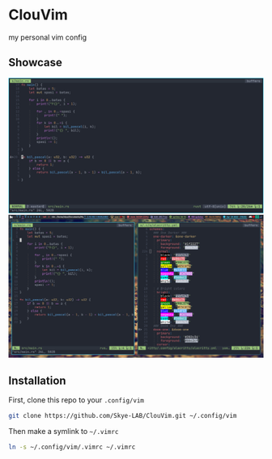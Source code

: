 # ClouVim

my personal vim config

## Showcase

![demo1](https://github.com/Skye-LAB/ClouVim/blob/main/utils/screenshots/1.png)
![demo2](https://github.com/Skye-LAB/ClouVim/blob/main/utils/screenshots/2.png)

## Installation

First, clone this repo to your `.config/vim`

```bash
git clone https://github.com/Skye-LAB/ClouVim.git ~/.config/vim
```

Then make a symlink to `~/.vimrc`

```bash
ln -s ~/.config/vim/.vimrc ~/.vimrc
```
